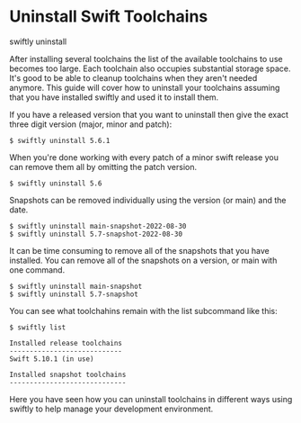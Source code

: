 # Uninstall Swift Toolchains

swiftly uninstall

After installing several toolchains the list of the available toolchains to use becomes too large. Each toolchain also occupies substantial storage space. It's good to be able to cleanup toolchains when they aren't needed anymore. This guide will cover how to uninstall your toolchains assuming that you have installed swiftly and used it to install them.

If you have a released version that you want to uninstall then give the exact three digit version (major, minor and patch):

```
$ swiftly uninstall 5.6.1
```

When you're done working with every patch of a minor swift release you can remove them all by omitting the patch version.

```
$ swiftly uninstall 5.6
```

Snapshots can be removed individually using the version (or main) and the date.

```
$ swiftly uninstall main-snapshot-2022-08-30
$ swiftly uninstall 5.7-snapshot-2022-08-30
```

It can be time consuming to remove all of the snapshots that you have installed. You can remove all of the snapshots on a version, or main with one command.

```
$ swiftly uninstall main-snapshot
$ swiftly uninstall 5.7-snapshot
```

You can see what toolchahins remain with the list subcommand like this:

```
$ swiftly list

Installed release toolchains
----------------------------
Swift 5.10.1 (in use)

Installed snapshot toolchains
-----------------------------
```

Here you have seen how you can uninstall toolchains in different ways using swiftly to help manage your development environment.
